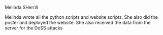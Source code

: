 Melinda SHerrill

Melinda wrote all the python scripts and website scripts. She also did the poster and deployed the website. She also received the data from the server for the DoSS attacks